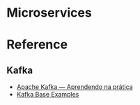 # Microservices

# Reference

## Kafka
* [Apache Kafka — Aprendendo na prática][kafka_evandro]
* [Kafka Base Examples][kafka_examples]


[kafka_evandro]: https://medium.com/trainingcenter/apache-kafka-codifica%C3%A7%C3%A3o-na-pratica-9c6a4142a08f
[kafka_examples]: https://github.com/confluentinc/cp-docker-images/tree/5.3.3-post/examples